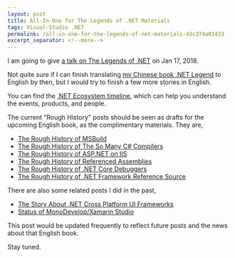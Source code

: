 ```yaml
---
layout: post
title: All-In-One for The Legends of .NET Materials
tags: Visual-Studio .NET
permalink: /all-in-one-for-the-legends-of-net-materials-43c374a01433
excerpt_separator: <!--more-->
---
```


I am going to give [a talk on The Legends of .NET](https://mvpdaysv-conference2017-1.busyconf.com/activities/59ebb3464ee06baeb80001c9) on Jan 17, 2018.

Not quite sure if I can finish translating [my Chinese book .NET Legend](http://dotnet.sxl.cn/) to English by then, but I would try to finish a few more stories in English.

You can find the [.NET Ecosystem timeline](http://corefx.strikingly.com/), which can help you understand the events, products, and people.

The current "Rough History" posts should be seen as drafts for the upcoming English book, as the complimentary materials. They are,

* [The Rough History of MSBuild](https://halfblood.pro/the-rough-history-of-msbuild-cc72a217fa98)
* [The Rough History of The So Many C# Compilers](https://halfblood.pro/the-rough-history-of-the-so-many-c-compilers-f3a85500707c)
* [The Rough History of ASP.NET on IIS](https://halfblood.pro/the-rough-history-of-asp-net-on-iis-8f49e2bcefcd)
* [The Rough History of Referenced Assemblies](https://halfblood.pro/the-rough-history-of-referenced-assemblies-7d752d92c18c)
* [The Rough History of .NET Core Debuggers](https://halfblood.pro/the-rough-history-of-net-core-debuggers-b9fb206dc4aa)
* [The Rough History of .NET Framework Reference Source](https://halfblood.pro/2020-12-13-the-rough-history-of-microsoft-reference-source)

There are also some related posts I did in the past,

* [The Story About .NET Cross Platform UI Frameworks](https://halfblood.pro/the-story-about-net-cross-platform-ui-frameworks-dd4a9433d0ea)
* [Status of MonoDevelop/Xamarin Studio](https://halfblood.pro/status-of-monodevelop-xamarin-studio-253da80d022c)

This post would be updated frequently to reflect future posts and the news about that English book.

Stay tuned.
